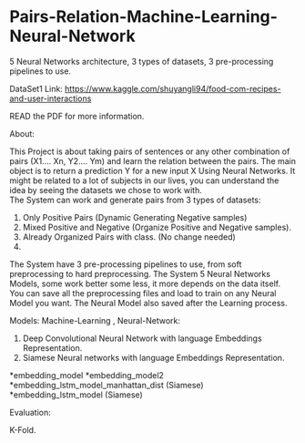 # Pairs-Relation-Machine-Learning-Neural-Network
5 Neural Networks architecture, 3 types of datasets, 3 pre-processing pipelines to use.

DataSet1 Link: https://www.kaggle.com/shuyangli94/food-com-recipes-and-user-interactions

READ the PDF for more information.

About:

This Project is about taking pairs of sentences or any other combination of pairs (X1…. Xn, Y2…. Ym) and learn the relation between the pairs.
The main object is to return a prediction Y for a new input X Using Neural Networks.
It might be related to a lot of subjects in our lives, you can understand the idea by seeing the datasets we chose to work with.  
The System can work and generate pairs from 3 types of datasets:
1. Only Positive Pairs (Dynamic Generating Negative samples)
2. Mixed Positive and Negative (Organize Positive and Negative samples).
3. Already Organized Pairs with class. (No change needed)
4. 
The System have 3 pre-processing pipelines to use, from soft preprocessing to hard preprocessing.
The System 5 Neural Networks Models, some work better some less, it more depends on the data itself.
You can save all the preprocessing files and load to train on any Neural Model you want.
The Neural Model also saved after the Learning process.

Models: 
Machine-Learning , Neural-Network:

1)	Deep Convolutional Neural Network with language Embeddings Representation.
2)	Siamese Neural networks with language Embeddings Representation.

*embedding_model
*embedding_model2
*embedding_lstm_model_manhattan_dist (Siamese)
*embedding_lstm_model (Siamese)

Evaluation:

K-Fold.

